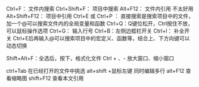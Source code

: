 Ctrl+F： 文件内搜索
Ctrl+Shift+F： 项目中搜索
Alt+F12： 文件内引用 不太好用
Alt+Shift+F12： 项目中引用
Ctrl+E 或 Ctrl+P ： 直接搜索是搜索项目中的文件，加一个@可以搜索文件内的全局变量和函数
Ctrl+Q：Q键位松开，Ctrl按住不放，可以鼠标操作选项
Ctrl+G： 输入行号
Ctrl+B：左侧边框栏开关
Ctrl+I： 补全开关
Ctrl+E后再输入@可以搜索项目中的宏定义、函数等，结合上、下方向键可以动态切换

Shift+Alt+F：全选后，按下，格式化文件
Ctrl + 、- 放大窗口、缩小窗口

ctrl+Tab 在已经打开的文件中挑选
alt+shift +鼠标左键   同时编辑多行
alt+F12 查看缩略图
shift+F12 查看本文引用
